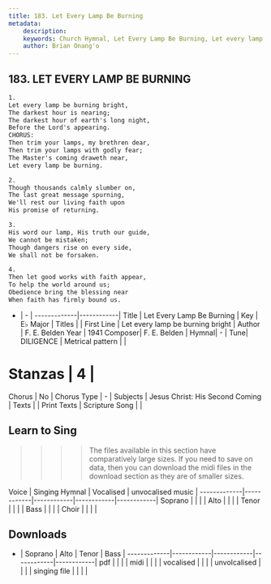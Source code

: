 ```yaml
---
title: 183. Let Every Lamp Be Burning
metadata:
    description: 
    keywords: Church Hymnal, Let Every Lamp Be Burning, Let every lamp be burning bright, 
    author: Brian Onang'o
---
```



## 183. LET EVERY LAMP BE BURNING

```txt
1.
Let every lamp be burning bright,
The darkest hour is nearing;
The darkest hour of earth's long night,
Before the Lord's appearing.
CHORUS:
Then trim your lamps, my brethren dear,
Then trim your lamps with godly fear;
The Master's coming draweth near,
Let every lamp be burning.

2.
Though thousands calmly slumber on,
The last great message spurning,
We'll rest our living faith upon
His promise of returning.

3.
His word our lamp, His truth our guide,
We cannot be mistaken;
Though dangers rise on every side,
We shall not be forsaken.

4.
Then let good works with faith appear,
To help the world around us;
Obedience bring the blessing near
When faith has firmly bound us.

```

- |   -  |
-------------|------------|
Title | Let Every Lamp Be Burning |
Key | E♭ Major |
Titles |  |
First Line | Let every lamp be burning bright |
Author | F. E. Belden
Year | 1941
Composer| F. E. Belden |
Hymnal|  - |
Tune| DILIGENCE |
Metrical pattern | |
# Stanzas | 4 |
Chorus | No |
Chorus Type | - |
Subjects | Jesus Christ: His Second Coming |
Texts |  |
Print Texts | 
Scripture Song |  |
  
## Learn to Sing

>>>> The files available in this section have comparatively large sizes. If you need to save on data, then you can download the midi files in the download section as they are of smaller sizes.

Voice |  Singing Hymnal | Vocalised | unvocalised music |
-------------|------------|------------|------------|------------|
Soprano | | | |
Alto | | | |
Tenor | | | |
Bass | | | |
Choir | | | |

## Downloads

- |  Soprano | Alto | Tenor | Bass |
-------------|------------|------------|------------|------------|
pdf | | | |
midi | | | |
vocalised | | | |
unvolcalised | | | |
singing file | | | |
  